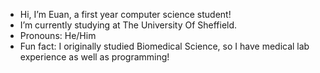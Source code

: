 - Hi, I’m Euan, a first year computer science student!
- I’m currently studying at The University Of Sheffield.
- Pronouns: He/Him
- Fun fact: I originally studied Biomedical Science, so I have medical lab experience as well as programming!

<!---
euanajones/euanajones is a ✨ special ✨ repository because its `README.md` (this file) appears on your GitHub profile.
You can click the Preview link to take a look at your changes.
--->
